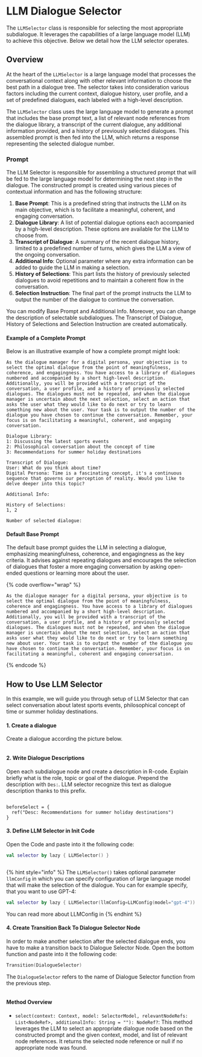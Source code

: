 # LLM Dialogue Selector

The `LLMSelector` class is responsible for selecting the most appropriate subdialogue. It leverages the capabilities of a large language model (LLM) to achieve this objective. Below we detail how the LLM selector operates.

## Overview

At the heart of the `LLMSelector` is a large language model that processes the conversational context along with other relevant information to choose the best path in a dialogue tree. The selector takes into consideration various factors including the current context, dialogue history, user profile, and a set of predefined dialogues, each labeled with a high-level description.

The `LLMSelector` class uses the large language model to generate a prompt that includes the base prompt text, a list of relevant node references from the dialogue library, a transcript of the current dialogue, any additional information provided, and a history of previously selected dialogues. This assembled prompt is then fed into the LLM, which returns a response representing the selected dialogue number.

### Prompt

The LLM Selector is responsible for assembling a structured prompt that will be fed to the large language model for determining the next step in the dialogue. The constructed prompt is created using various pieces of contextual information and has the following structure:

1. **Base Prompt**: This is a predefined string that instructs the LLM on its main objective, which is to facilitate a meaningful, coherent, and engaging conversation.
2. **Dialogue Library**: A list of potential dialogue options each accompanied by a high-level description. These options are available for the LLM to choose from.
3. **Transcript of Dialogue**: A summary of the recent dialogue history, limited to a predefined number of turns, which gives the LLM a view of the ongoing conversation.
4. **Additional Info**: Optional parameter where any extra information can be added to guide the LLM in making a selection.
5. **History of Selections**: This part lists the history of previously selected dialogues to avoid repetitions and to maintain a coherent flow in the conversation.
6. **Selection Instruction**: The final part of the prompt instructs the LLM to output the number of the dialogue to continue the conversation.

You can modify Base Prompt and Additional Info. Moreover, you can change the description of selectable subdialogues. The Transcript of Dialogue, History of Selections and Selection Instruction are created automatically.

#### Example of a Complete Prompt

Below is an illustrative example of how a complete prompt might look:

```plaintext
As the dialogue manager for a digital persona, your objective is to select the optimal dialogue from the point of meaningfulness, coherence, and engagingness. You have access to a library of dialogues numbered and accompanied by a short high-level description. Additionally, you will be provided with a transcript of the conversation, a user profile, and a history of previously selected dialogues. The dialogues must not be repeated, and when the dialogue manager is uncertain about the next selection, select an action that asks the user what they would like to do next or try to learn something new about the user. Your task is to output the number of the dialogue you have chosen to continue the conversation. Remember, your focus is on facilitating a meaningful, coherent, and engaging conversation.

Dialogue Library:
1: Discussing the latest sports events
2: Philosophical conversation about the concept of time
3: Recommendations for summer holiday destinations

Transcript of Dialogue:
User: What do you think about time?
Digital Persona: Time is a fascinating concept, it's a continuous sequence that governs our perception of reality. Would you like to delve deeper into this topic?

Additional Info:

History of Selections:
1, 2

Number of selected dialogue:
```

#### Default Base Prompt

The default base prompt guides the LLM in selecting a dialogue, emphasizing meaningfulness, coherence, and engagingness as the key criteria. It advises against repeating dialogues and encourages the selection of dialogues that foster a more engaging conversation by asking open-ended questions or learning more about the user.

{% code overflow="wrap" %}
```
As the dialogue manager for a digital persona, your objective is to select the optimal dialogue from the point of meaningfulness, coherence and engagingness. You have access to a library of dialogues numbered and accompanied by a short high-level description. Additionally, you will be provided with a transcript of the conversation, a user profile, and a history of previously selected dialogues. The dialogues must not be repeated, and when the dialogue manager is uncertain about the next selection, select an action that asks user what they would like to do next or try to learn something new about user. Your task is to output the number of the dialogue you have chosen to continue the conversation. Remember, your focus is on facilitating a meaningful, coherent and engaging conversation.
```
{% endcode %}

## How to Use LLM Selector

In this example, we will guide you through setup of LLM Selector that can select conversation about latest sports events, philosophical concept of time or summer holiday destinations.

#### 1. Create a dialogue

Create a dialogue according the picture below.

<figure><img src="../../../.gitbook/assets/image (106).png" alt=""><figcaption></figcaption></figure>

#### 2. Write Dialogue Descriptions

Open each subdialogue node and create a description in R-code. Explain briefly what is the role, topic or goal of the dialogue. Prepend the description with `Des:`. LLM selector recognize this text as dialogue description thanks to this prefix.

<figure><img src="../../../.gitbook/assets/image (107).png" alt=""><figcaption></figcaption></figure>

```
beforeSelect = { 
  ref("Desc: Recommendations for summer holiday destinations")
}
```

#### 3. Define LLM Selector in Init Code

Open the Code and paste into it the following code:

```kotlin
val selector by lazy { LLMSelector() }
```

<figure><img src="../../../.gitbook/assets/image (110).png" alt=""><figcaption></figcaption></figure>

{% hint style="info" %}
The `LLMSelector()` takes optional parameter `llmConfig` in which you can specify configuration of large language model that will make the selection of the dialogue. You can for example specify, that you want to use GPT-4:

```kotlin
val selector by lazy { LLMSelector(llmConfig=LLMConfig(model="gpt-4")) }
```

You can read more about LLMConfig in&#x20;
{% endhint %}

####

#### 4. Create Transition Back To Dialogue Selector Node

In order to make another selection after the selected dialogue ends, you have to make a transition back to Dialogue Selector Node. Open the bottom function and paste into it the following code:

```kotlin
Transition(DialogueSelector)
```

The `DialogueSelector` refers to the name of Dialogue Selector function from the previous step.

<figure><img src="../../../.gitbook/assets/image (109).png" alt=""><figcaption></figcaption></figure>

#### Method Overview

* `select(context: Context, model: SelectorModel, relevantNodeRefs: List<NodeRef>, additionalInfo: String = ""): NodeRef?`: This method leverages the LLM to select an appropriate dialogue node based on the constructed prompt and the given context, model, and list of relevant node references. It returns the selected node reference or null if no appropriate node was found.

###
